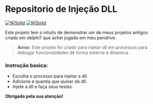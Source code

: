 # Repositorio de Injeção DLL

[![N|Solid](https://cdn.discordapp.com/attachments/631607183301148672/724397007170568313/paypal.png)](https://www.paypal.com/cgi-bin/webscr?cmd=_donations&business=fabinhoec2210@gmail.com&item_name=F%C3%A1bio&currency_code=BRL)  [![N|Solid](https://cdn.discordapp.com/attachments/631607183301148672/724397005543178270/picpay.png)](https://app.picpay.com/user/smuu)


Este projeto tem o intuito de demonstrar um de meus projetos antigos criado em delphi7 que achei jogado em meu pendrive.


> **Aviso**: Este projeto foi criado para injetar dll em processos para debugar funcionalidades de forma externa e dinamica.


### Instrução basica:
- Escolha o processo para injetar a dll.
- Adicione a quantia que quiser de dll.
- Injete a dll e faça seus testes.


**Obrigado pela sua atenção!**
